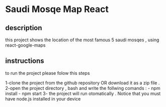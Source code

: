 # Saudi Mosqe Map React 

## description 
this project shows the location of the most famous 5 saudi mosqes , using react-google-maps 

## instructions

to run the project please folow this steps 

1-clone the project from the github repository OR download it as a zip file .
2-open the project directory , bash and write the follwing comands :
    - npm install
    - npm start 
3- the project will run otomatically . 
Notice that you must have node.js installed in your device
